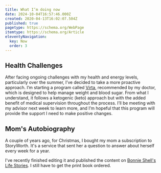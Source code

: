 ```yaml
---
title: What I’m doing now
date: 2024-10-04T16:57:46.000Z
created: 2020-04-13T16:02:07.504Z
published: true
pagetype: https://schema.org/WebPage
itemtype: https://schema.org/Article
eleventyNavigation:
  key: Now
  order: 3
---
```

## Health Challenges

After facing ongoing challenges with my health and energy levels, particularly over the summer, I’ve decided to take a more proactive approach. I’m starting a program called [Virta](https://www.virtahealth.com/), recommended by my doctor, which is designed to help manage weight and blood sugar. From what I understand, it follows a ketogenic (keto) approach but with the added benefit of medical supervision throughout the process. I’ll be meeting with my advisor next week to learn more, and I’m hopeful that this program will provide the support I need to make positive changes.

## Mom's Autobiography

A couple of years ago, for Christmas, I bought my mom a subscription to StoryWorth. It's a service that sent her a question to answer about herself every week for a year. 

I've recently finished editing it and published the content on [Bonnie Shell's Life Stories](https://bonnieshell.com/). I still have to get the print book ordered.
